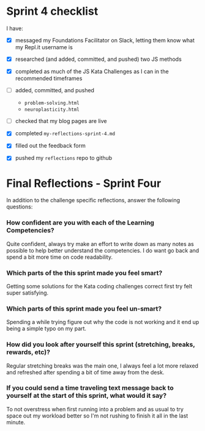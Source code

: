 # Sprint 4 checklist

I have:
- [x] messaged my Foundations Facilitator on Slack, letting them know what my Repl.it username is
- [x] researched (and added, committed, and pushed) two JS methods
- [x] completed as much of the JS Kata Challenges as I can in the recommended timeframes
- [ ] added, committed, and pushed 
    - `problem-solving.html` 
    - `neuroplasticity.html` 
- [ ] checked that my blog pages are live
- [x] completed `my-reflections-sprint-4.md`
- [x] filled out the feedback form
- [x] pushed my `reflections` repo to github


# Final Reflections - Sprint Four 

In addition to the challenge specific reflections, answer the following questions:

### How confident are you with each of the Learning Competencies?

Quite confident, always try make an effort to write down as many notes as possible to help better understand the competencies. I do want go back and spend a bit more time on code readability.

### Which parts of the this sprint made you feel smart?

Getting some solutions for the Kata coding challenges correct first try felt super satisfying.

### Which parts of this sprint made you feel un-smart?

Spending a while trying figure out why the code is not working and it end up being a simple typo on my part.

### How did you look after yourself this sprint (stretching, breaks, rewards, etc)?

Regular stretching breaks was the main one, I always feel a lot more relaxed and refreshed after spending a bit of time away from the desk.

### If you could send a time traveling text message back to yourself at the start of this sprint, what would it say? 

To not overstress when first running into a problem and as usual to try space out my workload better so I'm not rushing to finish it all in the last minute. 
